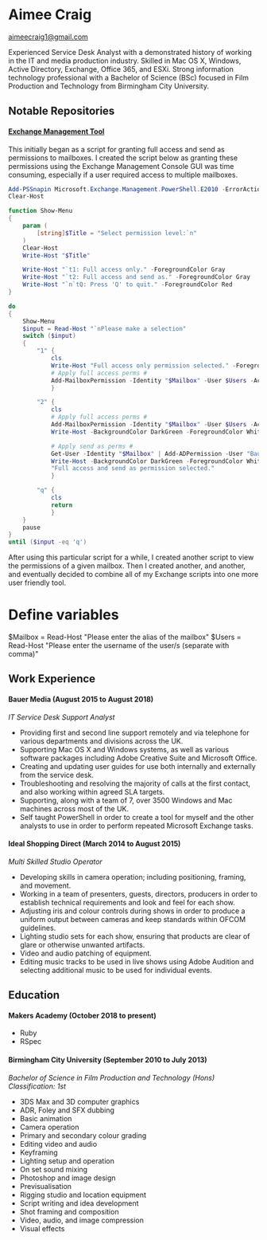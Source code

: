 # Aimee Craig

[aimeecraig1@gmail.com](mailto:aimeecraig1@gmail.com)

Experienced Service Desk Analyst with a demonstrated history of working in the IT and media production industry. Skilled in Mac OS X, Windows, Active Directory, Exchange, Office 365, and ESXi. Strong information technology professional with a Bachelor of Science (BSc) focused in Film Production and Technology from Birmingham City University.

## Notable Repositories

#### [Exchange Management Tool](https://github.com/aimeecraig/exchange-management-tool)
This initially began as a script for granting full access and send as permissions to mailboxes. I created the script below as granting these permissions using the Exchange Management Console GUI was time consuming, especially if a user required access to multiple mailboxes.

```powershell
Add-PSSnapin Microsoft.Exchange.Management.PowerShell.E2010 -ErrorAction SilentlyContinue
Clear-Host

function Show-Menu
{
    param (
        [string]$Title = "Select permission level:`n"
    )
    Clear-Host
    Write-Host "$Title"

    Write-Host "`t1: Full access only." -ForegroundColor Gray
    Write-Host "`t2: Full access and send as." -ForegroundColor Gray
    Write-Host "`n`tQ: Press 'Q' to quit." -ForegroundColor Red
}

do
{
    Show-Menu
    $input = Read-Host "`nPlease make a selection"
    switch ($input)
    {
        "1" {
            cls
            Write-Host "Full access only permission selected." -ForegroundColor Green
            # Apply full access perms #
            Add-MailboxPermission -Identity "$Mailbox" -User $Users -AccessRights FullAccess -InheritanceType All -WarningAction SilentlyContinue | Out-Null
            }

        "2" {
            cls
            # Apply full access perms #
            Add-MailboxPermission -Identity "$Mailbox" -User $Users -AccessRights FullAccess -InheritanceType All -WarningAction SilentlyContinue | Out-Null
            Write-Host -BackgroundColor DarkGreen -ForegroundColor White 'Full access perms added'

            # Apply send as perms #
            Get-User -Identity "$Mailbox" | Add-ADPermission -User "Bauer-UK\$Users" -Extendedrights Send-As -InheritanceType All -WarningAction SilentlyContinue | Out-Null
            Write-Host -BackgroundColor DarkGreen -ForegroundColor White 'Send as perms added'
            "Full access and send as permission selected."
            }

        "q" {
            cls
            return
            }
    }
    pause
}
until ($input -eq 'q')
```

After using this particular script for a while, I created another script to view the permissions of a given mailbox. Then I created another, and another, and eventually decided to combine all of my Exchange scripts into one more user friendly tool.

# Define variables #
$Mailbox = Read-Host "Please enter the alias of the mailbox"
$Users = Read-Host "Please enter the username of the user/s (separate with comma)"

## Work Experience

#### Bauer Media (August 2015 to August 2018)    
*IT Service Desk Support Analyst*

- Providing first and second line support remotely and via telephone for various departments and divisions across the UK.
- Supporting Mac OS X and Windows systems, as well as various software packages including Adobe Creative Suite and Microsoft Office.
- Creating and updating user guides for use both internally and externally from the service desk.
- Troubleshooting and resolving the majority of calls at the first contact, and also working within agreed SLA targets.
- Supporting, along with a team of 7, over 3500 Windows and Mac machines across most of the UK.
- Self taught PowerShell in order to create a tool for myself and the other analysts to use in order to perform repeated Microsoft Exchange tasks.

#### Ideal Shopping Direct (March 2014 to August 2015)   
*Multi Skilled Studio Operator*

- Developing skills in camera operation; including positioning, framing, and movement.
- Working in a team of presenters, guests, directors, producers in order to establish technical requirements and look and feel for each show.
- Adjusting iris and colour controls during shows in order to produce a uniform output between cameras and keep standards within OFCOM guidelines.
- Lighting studio sets for each show, ensuring that products are clear of glare or otherwise unwanted artifacts.
- Video and audio patching of equipment.
- Editing music tracks to be used in live shows using Adobe Audition and selecting additional music to be used for individual events.

## Education

#### Makers Academy (October 2018 to present)

- Ruby
- RSpec

#### Birmingham City University (September 2010 to July 2013)

*Bachelor of Science in Film Production and Technology (Hons)*
*Classification: 1st*

- 3DS Max and 3D computer graphics
- ADR, Foley and SFX dubbing
- Basic animation
- Camera operation
- Primary and secondary colour grading
- Editing video and audio
- Keyframing
- Lighting setup and operation
- On set sound mixing
- Photoshop and image design
- Previsualisation
- Rigging studio and location equipment
- Script writing and idea development
- Shot framing and composition
- Video, audio, and image compression
- Visual effects
